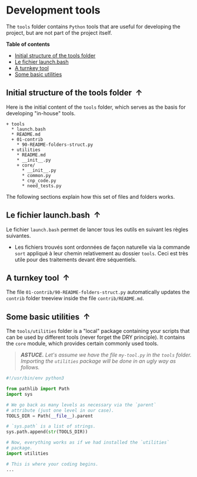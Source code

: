 <!----------------------------------------------------------------
  -- File created by the ''multimd'' project, version 1.0.0.    --
  --                                                            --
  -- ''multimd'', soon to be available on PyPI, is developed at --
  -- https://github.com/bc-tools/for-dev/tree/main/multimd      --
  ---------------------------------------------------------------->


Development tools
=================

The `tools` folder contains `Python` tools that are useful for developing the project, but are not part of the project itself.

**Table of contents**

<a id="MULTIMD-GO-BACK-TO-TOC"></a>
- [Initial structure of the tools folder](#MULTIMD-TOC-ANCHOR-0)
- [Le fichier launch.bash](#MULTIMD-TOC-ANCHOR-1)
- [A turnkey tool](#MULTIMD-TOC-ANCHOR-2)
- [Some basic utilities](#MULTIMD-TOC-ANCHOR-3)

<a id="MULTIMD-TOC-ANCHOR-0"></a>
Initial structure of the tools folder <a href="#MULTIMD-GO-BACK-TO-TOC" style="text-decoration: none;"><span style="margin-left: 0.25em; font-weight: bold; position: relative; top: -.5pt;">&#x2191;</span></a>
-------------------------------------

Here is the initial content of the `tools` folder, which serves as the basis for developing "in-house" tools.

~~~
+ tools
  * launch.bash
  * README.md
  + 01-contrib
    * 90-README-folders-struct.py
  + utilities
    * README.md
    * __init__.py
    + core/
      * __init__.py
      * common.py
      * cnp_code.py
      * need_tests.py
~~~

The following sections explain how this set of files and folders works.

<a id="MULTIMD-TOC-ANCHOR-1"></a>
Le fichier launch.bash <a href="#MULTIMD-GO-BACK-TO-TOC" style="text-decoration: none;"><span style="margin-left: 0.25em; font-weight: bold; position: relative; top: -.5pt;">&#x2191;</span></a>
----------------------

Le fichier `launch.bash` permet de lancer tous les outils en suivant les règles suivantes.

- Les fichiers trouvés sont ordonnées de façon naturelle via la commande `sort` appliqué à leur chemin relativement au dossier `tools`. Ceci est très utile pour des traitements devant être séquentiels.

<a id="MULTIMD-TOC-ANCHOR-2"></a>
A turnkey tool <a href="#MULTIMD-GO-BACK-TO-TOC" style="text-decoration: none;"><span style="margin-left: 0.25em; font-weight: bold; position: relative; top: -.5pt;">&#x2191;</span></a>
--------------

The file `01-contrib/90-README-folders-struct.py` automatically updates the `contrib` folder treeview inside the file `contrib/README.md`.

<a id="MULTIMD-TOC-ANCHOR-3"></a>
Some basic utilities <a href="#MULTIMD-GO-BACK-TO-TOC" style="text-decoration: none;"><span style="margin-left: 0.25em; font-weight: bold; position: relative; top: -.5pt;">&#x2191;</span></a>
--------------------

The `tools/utilities` folder is a "local" package containing your scripts that can be used by different tools (never forget the DRY principle). It contains the `core` module, which provides certain commonly used tools.

> ***ASTUCE.*** *Let's assume we have the file `my-tool.py` in the `tools` folder. Importing the `utilities` package will be done in an ugly way as follows.*

~~~python
#!/usr/bin/env python3

from pathlib import Path
import sys

# We go back as many levels as necessary via the `parent`
# attribute (just one level in our case).
TOOLS_DIR = Path(__file__).parent

# `sys.path` is a list of strings.
sys.path.append(str(TOOLS_DIR))

# Now, everything works as if we had installed the `utilities`
# package.
import utilities

# This is where your coding begins.
...
~~~
